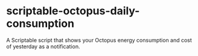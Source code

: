 # scriptable-octopus-daily-consumption
A Scriptable script that shows your Octopus energy consumption and cost of yesterday as a notification.
